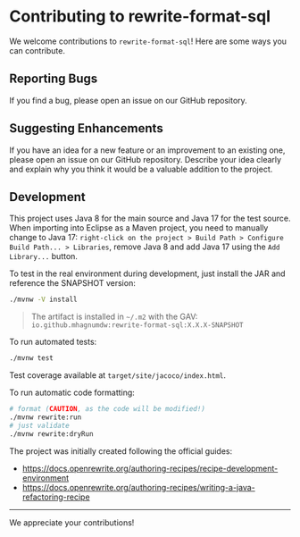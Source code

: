 # Contributing to rewrite-format-sql

We welcome contributions to `rewrite-format-sql`! Here are some ways you can contribute.

## Reporting Bugs

If you find a bug, please open an issue on our GitHub repository.

## Suggesting Enhancements

If you have an idea for a new feature or an improvement to an existing one, please open an issue on our GitHub repository. Describe your idea clearly and explain why you think it would be a valuable addition to the project.

## Development

This project uses Java 8 for the main source and Java 17 for the test source. When importing into Eclipse as a Maven project, you need to manually change to Java 17: `right-click on the project > Build Path > Configure Build Path... > Libraries`, remove Java 8 and add Java 17 using the `Add Library...` button.

To test in the real environment during development, just install the JAR and reference the SNAPSHOT version:

```bash
./mvnw -V install
```

> The artifact is installed in `~/.m2` with the GAV: `io.github.mhagnumdw:rewrite-format-sql:X.X.X-SNAPSHOT`

To run automated tests:

```bash
./mvnw test
```

Test coverage available at `target/site/jacoco/index.html`.

To run automatic code formatting:

```bash
# format (CAUTION, as the code will be modified!)
./mvnw rewrite:run
# just validate
./mvnw rewrite:dryRun
```

The project was initially created following the official guides:

- <https://docs.openrewrite.org/authoring-recipes/recipe-development-environment>
- <https://docs.openrewrite.org/authoring-recipes/writing-a-java-refactoring-recipe>

---

We appreciate your contributions!
